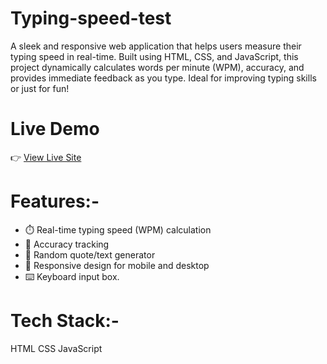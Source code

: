 # Typing-speed-test
A sleek and responsive web application that helps users measure their typing speed in real-time. Built using HTML, CSS, and JavaScript, this project dynamically calculates words per minute (WPM), accuracy, and provides immediate feedback as you type. Ideal for improving typing skills or just for fun!

 # Live Demo
👉 [View Live Site](https://typing-speed-test-hritik.netlify.app)

# Features:-
- ⏱️ Real-time typing speed (WPM) calculation  
- 🎯 Accuracy tracking  
- 🧠 Random quote/text generator  
- 📱 Responsive design for mobile and desktop  
- ⌨️ Keyboard input box.

# Tech Stack:-
  HTML
  CSS
  JavaScript



